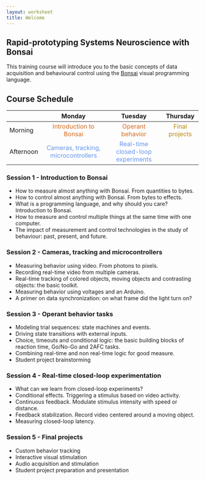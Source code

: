 ```yaml
---
layout: worksheet
title: Welcome
---
```


## Rapid-prototyping Systems Neuroscience with Bonsai

This training course will introduce you to the basic concepts of data acquisition and behavioural control using the [Bonsai](http://bonsai-rx.org/) visual programming language.

## Course Schedule

<table class="markdown-body">
    <thead>
        <tr>
            <th></th>
            <th align="center">Monday</th>
            <th align="center">Tuesday</th>
            <th align="center">Thursday</th>
        </tr>
    </thead>
    <tbody>
        <tr>
            <td>Morning</td>
            <td style="color:chocolate" align="center">Introduction to Bonsai</td>
            <td style="color:chocolate" align="center">Operant behavior</td>
            <td style="color:darkgoldenrod" align="center">Final projects</td>
        </tr>
        <tr>
            <td>Afternoon</td>
            <td style="color:cornflowerblue" align="center">Cameras, tracking, microcontrollers</td>
            <td style="color:cornflowerblue" align="center">Real-time closed-loop experiments</td>
            <td></td>
        </tr>
    </tbody>
</table>

### Session 1 - Introduction to Bonsai
- How to measure almost anything with Bonsai. From quantities to bytes.
- How to control almost anything with Bonsai. From bytes to effects.
- What is a programming language, and why should you care? Introduction to Bonsai.
- How to measure and control multiple things at the same time with one computer.
- The impact of measurement and control technologies in the study of behaviour: past, present, and future.

### Session 2 - Cameras, tracking and microcontrollers
- Measuring behavior using video. From photons to pixels.
- Recording real-time video from multiple cameras.
- Real-time tracking of colored objects, moving objects and contrasting objects: the basic toolkit.
- Measuring behavior using voltages and an Arduino.
- A primer on data synchronization: on what frame did the light turn on?

### Session 3 - Operant behavior tasks
- Modeling trial sequences: state machines and events.
- Driving state transitions with external inputs.
- Choice, timeouts and conditional logic: the basic building blocks of reaction time, Go/No-Go and 2AFC tasks.
- Combining real-time and non real-time logic for good measure.
- Student project brainstorming

### Session 4 - Real-time closed-loop experimentation
- What can we learn from closed-loop experiments?
- Conditional effects. Triggering a stimulus based on video activity.
- Continuous feedback. Modulate stimulus intensity with speed or distance.
- Feedback stabilization. Record video centered around a moving object.
- Measuring closed-loop latency.

### Session 5 - Final projects
- Custom behavior tracking
- Interactive visual stimulation
- Audio acquisition and stimulation
- Student project preparation and presentation